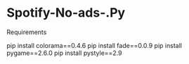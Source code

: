 # Spotify-No-ads-.Py

Requirements

pip install colorama==0.4.6
pip install fade==0.0.9
pip install pygame==2.6.0
pip install pystyle==2.9
